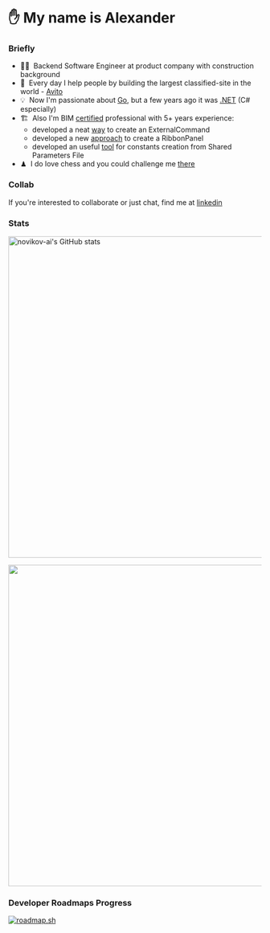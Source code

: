 ✋ My name is Alexander
===

### Briefly

* 👨‍💻  Backend Software Engineer at product company with construction background
* 🚀  Every day I help people by building the largest classified-site in the world - [Avito](http://avito.ru)
* 💡  Now I'm passionate about [Go](https://go.dev/), but a few years ago it was [.NET](https://dotnet.microsoft.com/en-us/) (C# especially)
* 🏗  Also I'm BIM [certified](https://www.credly.com/badges/e66b0679-4d81-4b9d-bbf8-915b99bc06b1/public_url) professional with 5+ years experience:
  * developed a neat [way](https://github.com/novikov-ai/revit-basic-command) to create an ExternalCommand 
  * developed a new [approach](https://github.com/novikov-ai/revit-ribbon-builder) to create a RibbonPanel
  * developed an useful [tool](https://github.com/novikov-ai/revit-sp-transfer) for constants creation from Shared Parameters File
* ♟  I do love chess and you could challenge me [there](https://lichess.org/@/ainovikov)

### Collab
If you're interested to collaborate or just chat, find me at [linkedin](https://www.linkedin.com/in/novikov-ai)

### Stats

<a href="http://www.github.com/novikov-ai"><img src="https://github-readme-stats-novikov-ai.vercel.app/api?username=novikov-ai&show_icons=true&hide=&count_private=true&title_color=B0413E&text_color=ED9B40&icon_color=B0413E&bg_color=000000&hide_border=true&show_icons=true" alt="novikov-ai's GitHub stats" width="640"/></a>

<a href="http://www.github.com/novikov-ai"><img src="https://github-readme-streak-stats.herokuapp.com/?user=novikov-ai&stroke=ED9B40&background=000000&ring=B0413E&fire=B0413E&currStreakNum=ED9B40&currStreakLabel=B0413E&sideNums=ED9B40&sideLabels=ED9B40&dates=ED9B40&hide_border=true" width="640"/></a>

### Developer Roadmaps Progress

[![roadmap.sh](https://api.roadmap.sh/v1-badge/tall/649c4f03d99c9d67319d4f87?variant=dark)](https://roadmap.sh)
